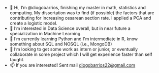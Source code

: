 - 👋 Hi, I’m @diogobarrios, finishing my master in math, statistics and computing. My dissertation was to find (if possible) the factors that are contributing 
for increasing cesarean section rate. I applied a PCA and create a logistic model.
- 👀 I’m interested in Data Science overall, but in near future a specialization in Machine Learning.
- 🌱 I’m currently learning Python and I'm intermediate in R, know something about SQL and NOSQL (i.e., MongoDB)
- 💞️ I’m looking to get some work as intern or junior, or eventually collaborate in some project which I will get experience faster than self taught.
- 📫 If you are interested! Sent mail diogobarrios22@gmail.com

<!---
diogobarrios/diogobarrios is a ✨ special ✨ repository because its `README.md` (this file) appears on your GitHub profile.
You can click the Preview link to take a look at your changes.
--->
